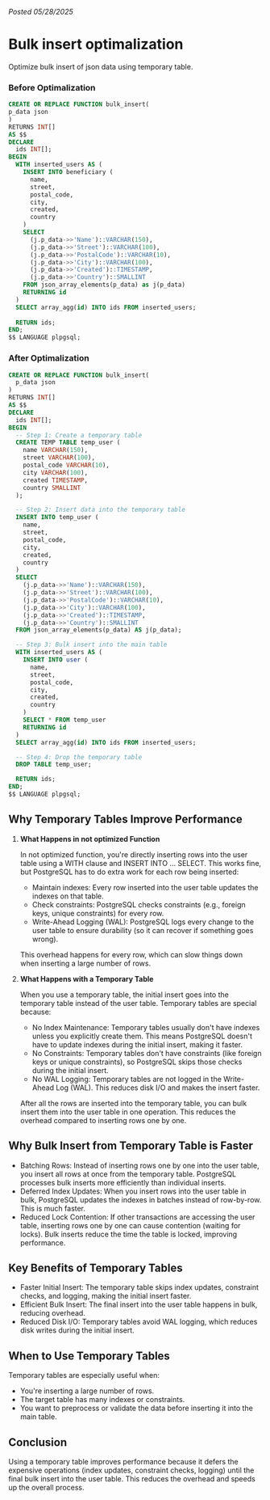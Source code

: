 *Posted 05/28/2025*
# Bulk insert optimalization

Optimize bulk insert of json data using temporary table.

### Before Optimalization
```sql
CREATE OR REPLACE FUNCTION bulk_insert(
p_data json
)
RETURNS INT[] 
AS $$
DECLARE
  ids INT[];
BEGIN
  WITH inserted_users AS (
    INSERT INTO beneficiary (
      name,
      street,
      postal_code,
      city,
      created,
      country
    )
    SELECT 
      (j.p_data->>'Name')::VARCHAR(150),
      (j.p_data->>'Street')::VARCHAR(100),
      (j.p_data->>'PostalCode')::VARCHAR(10),
      (j.p_data->>'City')::VARCHAR(100),
      (j.p_data->>'Created')::TIMESTAMP,
      (j.p_data->>'Country')::SMALLINT
    FROM json_array_elements(p_data) as j(p_data)
    RETURNING id
  )
  SELECT array_agg(id) INTO ids FROM inserted_users;
  
  RETURN ids;
END;
$$ LANGUAGE plpgsql;
```

### After Optimalization

```sql
CREATE OR REPLACE FUNCTION bulk_insert(
  p_data json
)
RETURNS INT[]
AS $$
DECLARE
  ids INT[];
BEGIN
  -- Step 1: Create a temporary table
  CREATE TEMP TABLE temp_user (
    name VARCHAR(150),
    street VARCHAR(100),
    postal_code VARCHAR(10),
    city VARCHAR(100),
    created TIMESTAMP,
    country SMALLINT
  );

  -- Step 2: Insert data into the temporary table
  INSERT INTO temp_user (
    name,
    street,
    postal_code,
    city,
    created,
    country
  )
  SELECT 
    (j.p_data->>'Name')::VARCHAR(150),
    (j.p_data->>'Street')::VARCHAR(100),
    (j.p_data->>'PostalCode')::VARCHAR(10),
    (j.p_data->>'City')::VARCHAR(100),
    (j.p_data->>'Created')::TIMESTAMP,
    (j.p_data->>'Country')::SMALLINT
  FROM json_array_elements(p_data) AS j(p_data);

  -- Step 3: Bulk insert into the main table
  WITH inserted_users AS (
    INSERT INTO user (
      name,
      street,
      postal_code,
      city,
      created,
      country
    )
    SELECT * FROM temp_user
    RETURNING id
  )
  SELECT array_agg(id) INTO ids FROM inserted_users;

  -- Step 4: Drop the temporary table
  DROP TABLE temp_user;

  RETURN ids;
END;
$$ LANGUAGE plpgsql;
```

## Why Temporary Tables Improve Performance
1. **What Happens in not optimized Function**

    In not optimized function, you're directly inserting rows into the user table using a WITH clause and INSERT INTO ... SELECT. This works fine, but PostgreSQL has to do extra work for each row being inserted:

    - Maintain indexes: Every row inserted into the user table updates the indexes on that table.
    - Check constraints: PostgreSQL checks constraints (e.g., foreign keys, unique constraints) for every row.
    - Write-Ahead Logging (WAL): PostgreSQL logs every change to the user table to ensure durability (so it can recover if something goes wrong).

    This overhead happens for every row, which can slow things down when inserting a large number of rows.

2. **What Happens with a Temporary Table**

    When you use a temporary table, the initial insert goes into the temporary table instead of the user table. Temporary tables are special because:

    - No Index Maintenance: Temporary tables usually don't have indexes unless you explicitly create them. This means PostgreSQL doesn't have to update indexes during the initial insert, making it faster.
    - No Constraints: Temporary tables don't have constraints (like foreign keys or unique constraints), so PostgreSQL skips those checks during the initial insert.
    - No WAL Logging: Temporary tables are not logged in the Write-Ahead Log (WAL). This reduces disk I/O and makes the insert faster.

    After all the rows are inserted into the temporary table, you can bulk insert them into the user table in one operation. This reduces the overhead compared to inserting rows one by one.

## Why Bulk Insert from Temporary Table is Faster
- Batching Rows:
    Instead of inserting rows one by one into the user table, you insert all rows at once from the temporary table. PostgreSQL processes bulk inserts more efficiently than individual inserts.
- Deferred Index Updates:
    When you insert rows into the user table in bulk, PostgreSQL updates the indexes in batches instead of row-by-row. This is much faster.
- Reduced Lock Contention:
    If other transactions are accessing the user table, inserting rows one by one can cause contention (waiting for locks). Bulk inserts reduce the time the table is locked, improving performance.

## Key Benefits of Temporary Tables
- Faster Initial Insert:
The temporary table skips index updates, constraint checks, and logging, making the initial insert faster.
- Efficient Bulk Insert:
The final insert into the user table happens in bulk, reducing overhead.
- Reduced Disk I/O:
Temporary tables avoid WAL logging, which reduces disk writes during the initial insert.

## When to Use Temporary Tables
Temporary tables are especially useful when:

- You're inserting a large number of rows.
- The target table has many indexes or constraints.
- You want to preprocess or validate the data before inserting it into the main table.
## Conclusion
Using a temporary table improves performance because it defers the expensive operations (index updates, constraint checks, logging) until the final bulk insert into the user table. This reduces the overhead and speeds up the overall process.